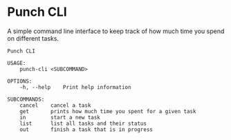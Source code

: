 # Punch CLI

A simple command line interface to keep track of how much time you spend on different tasks.

```commandline
Punch CLI 

USAGE:
    punch-cli <SUBCOMMAND>

OPTIONS:
    -h, --help    Print help information

SUBCOMMANDS:
    cancel    cancel a task
    get       prints how much time you spent for a given task
    in        start a new task
    list      list all tasks and their status
    out       finish a task that is in progress
```
